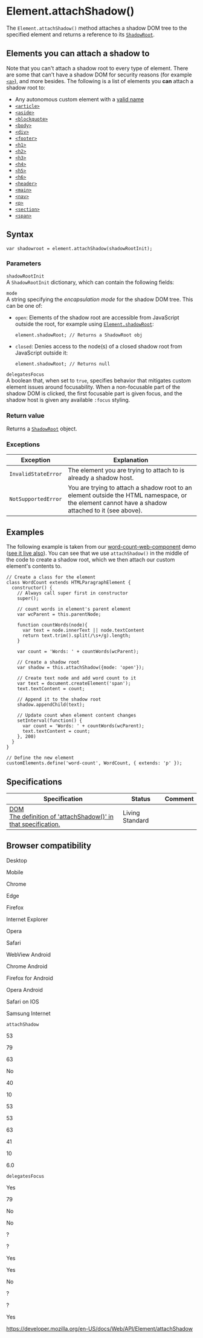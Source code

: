 Element.attachShadow()
======================

The `Element.attachShadow()` method attaches a shadow DOM tree to the specified element and returns a reference to its [`ShadowRoot`](../shadowroot).

Elements you can attach a shadow to
-----------------------------------

Note that you can't attach a shadow root to every type of element. There are some that can't have a shadow DOM for security reasons (for example [`<a>`](https://developer.mozilla.org/en-US/docs/Web/HTML/Element/a)), and more besides. The following is a list of elements you **can** attach a shadow root to:

-   Any autonomous custom element with a [valid name](https://html.spec.whatwg.org/multipage/custom-elements.html#valid-custom-element-name)
-   [`<article>`](https://developer.mozilla.org/en-US/docs/Web/HTML/Element/article)
-   [`<aside>`](https://developer.mozilla.org/en-US/docs/Web/HTML/Element/aside)
-   [`<blockquote>`](https://developer.mozilla.org/en-US/docs/Web/HTML/Element/blockquote)
-   [`<body>`](https://developer.mozilla.org/en-US/docs/Web/HTML/Element/body)
-   [`<div>`](https://developer.mozilla.org/en-US/docs/Web/HTML/Element/div)
-   [`<footer>`](https://developer.mozilla.org/en-US/docs/Web/HTML/Element/footer)
-   [`<h1>`](https://developer.mozilla.org/en-US/docs/Web/HTML/Element/Heading_Elements)
-   [`<h2>`](https://developer.mozilla.org/en-US/docs/Web/HTML/Element/Heading_Elements)
-   [`<h3>`](https://developer.mozilla.org/en-US/docs/Web/HTML/Element/Heading_Elements)
-   [`<h4>`](https://developer.mozilla.org/en-US/docs/Web/HTML/Element/Heading_Elements)
-   [`<h5>`](https://developer.mozilla.org/en-US/docs/Web/HTML/Element/Heading_Elements)
-   [`<h6>`](https://developer.mozilla.org/en-US/docs/Web/HTML/Element/Heading_Elements)
-   [`<header>`](https://developer.mozilla.org/en-US/docs/Web/HTML/Element/header)
-   [`<main>`](https://developer.mozilla.org/en-US/docs/Web/HTML/Element/main)
-   [`<nav>`](https://developer.mozilla.org/en-US/docs/Web/HTML/Element/nav)
-   [`<p>`](https://developer.mozilla.org/en-US/docs/Web/HTML/Element/p)
-   [`<section>`](https://developer.mozilla.org/en-US/docs/Web/HTML/Element/section)
-   [`<span>`](https://developer.mozilla.org/en-US/docs/Web/HTML/Element/span)

Syntax
------

    var shadowroot = element.attachShadow(shadowRootInit);

### Parameters

`shadowRootInit`  
A `ShadowRootInit` dictionary, which can contain the following fields:

`mode`  
A string specifying the *encapsulation mode* for the shadow DOM tree. This can be one of:

-   `open`: Elements of the shadow root are accessible from JavaScript outside the root, for example using [`Element.shadowRoot`](shadowroot):  

        element.shadowRoot; // Returns a ShadowRoot obj

-   `closed`: Denies access to the node(s) of a closed shadow root from JavaScript outside it:  

        element.shadowRoot; // Returns null

`delegatesFocus`  
A boolean that, when set to `true`, specifies behavior that mitigates custom element issues around focusability. When a non-focusable part of the shadow DOM is clicked, the first focusable part is given focus, and the shadow host is given any available `:focus` styling.

### Return value

Returns a [`ShadowRoot`](../shadowroot) object.

### Exceptions

<table><thead><tr class="header"><th>Exception</th><th>Explanation</th></tr></thead><tbody><tr class="odd"><td><code>InvalidStateError</code></td><td>The element you are trying to attach to is already a shadow host.</td></tr><tr class="even"><td><code>NotSupportedError</code></td><td>You are trying to attach a shadow root to an element outside the HTML namespace, or the element cannot have a shadow attached to it (see above).</td></tr></tbody></table>

Examples
--------

The following example is taken from our [word-count-web-component](https://github.com/mdn/web-components-examples/tree/master/word-count-web-component) demo ([see it live also](https://mdn.github.io/web-components-examples/word-count-web-component/)). You can see that we use `attachShadow()` in the middle of the code to create a shadow root, which we then attach our custom element's contents to.

    // Create a class for the element
    class WordCount extends HTMLParagraphElement {
      constructor() {
        // Always call super first in constructor
        super();

        // count words in element's parent element
        var wcParent = this.parentNode;

        function countWords(node){
          var text = node.innerText || node.textContent
          return text.trim().split(/\s+/g).length;
        }

        var count = 'Words: ' + countWords(wcParent);

        // Create a shadow root
        var shadow = this.attachShadow({mode: 'open'});

        // Create text node and add word count to it
        var text = document.createElement('span');
        text.textContent = count;

        // Append it to the shadow root
        shadow.appendChild(text);

        // Update count when element content changes
        setInterval(function() {
          var count = 'Words: ' + countWords(wcParent);
          text.textContent = count;
        }, 200)
      }
    }

    // Define the new element
    customElements.define('word-count', WordCount, { extends: 'p' });

Specifications
--------------

<table><thead><tr class="header"><th>Specification</th><th>Status</th><th>Comment</th></tr></thead><tbody><tr class="odd"><td><a href="https://dom.spec.whatwg.org/#dom-element-attachshadow">DOM<br />
<span class="small">The definition of 'attachShadow()' in that specification.</span></a></td><td><span class="spec-living">Living Standard</span></td><td></td></tr></tbody></table>

Browser compatibility
---------------------

Desktop

Mobile

Chrome

Edge

Firefox

Internet Explorer

Opera

Safari

WebView Android

Chrome Android

Firefox for Android

Opera Android

Safari on IOS

Samsung Internet

`attachShadow`

53

79

63

No

40

10

53

53

63

41

10

6.0

`delegatesFocus`

Yes

79

No

No

?

?

Yes

Yes

No

?

?

Yes

<a href="https://developer.mozilla.org/en-US/docs/Web/API/Element/attachShadow" class="_attribution-link">https://developer.mozilla.org/en-US/docs/Web/API/Element/attachShadow</a>

